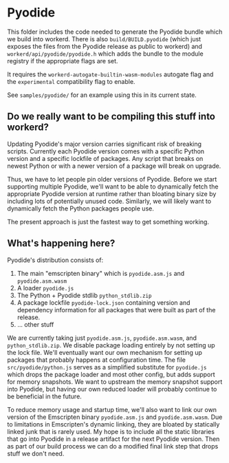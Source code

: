 # Pyodide

This folder includes the code needed to generate the Pyodide bundle which we
build into workerd. There is also `build/BUILD.pyodide` (which just exposes the
files from the Pyodide release as public to workerd) and
`workerd/api/pyodide/pyodide.h` which adds the bundle to the module registry if
the appropriate flags are set.

It requires the `workerd-autogate-builtin-wasm-modules` autogate flag and the
`experimental` compatibility flag to enable.

See `samples/pyodide/` for an example using this in its current state.

## Do we really want to be compiling this stuff into workerd?

Updating Pyodide's major version carries significant risk of breaking scripts.
Currently each Pyodide version comes with a specific Python version and a
specific lockfile of packages. Any script that breaks on newest Python or with a
newer version of a package will break on upgrade.

Thus, we have to let people pin older versions of Pyodide. Before we start
supporting multiple Pyodide, we'll want to be able to dynamically fetch the
appropriate Pyodide version at runtime rather than bloating binary size by
including lots of potentially unused code. Similarly, we will likely want to
dynamically fetch the Python packages people use.

The present approach is just the fastest way to get something working.

## What's happening here?

Pyodide's distribution consists of:
1. The main "emscripten binary" which is `pyodide.asm.js` and `pyodide.asm.wasm`
2. A loader `pyodide.js`
3. The Python + Pyodide stdlib `python_stdlib.zip`
4. A package lockfile `pyodide-lock.json` containing version and dependency
   information for all packages that were built as part of the release.
5. ... other stuff

We are currently taking just `pyodide.asm.js`, `pyodide.asm.wasm`, and
`python_stdlib.zip`. We disable package loading entirely by not setting up the
lock file. We'll eventually want our own mechanism for setting up packages that
probably happens at configuration time. The file `src/pyodide/python.js` serves
as a simplified substitute for `pyodide.js` which drops the package loader and
most other config, but adds support for memory snapshots. We want to upstream
the memory snapshot support into Pyodide, but having our own reduced loader will
probably continue to be beneficial in the future.

To reduce memory usage and startup time, we'll also want to link our own version
of the Emscripten binary `pyodide.asm.js` and `pyodide.asm.wasm`. Due to
limitations in Emscripten's dynamic linking, they are bloated by statically
linked junk that is rarely used. My hope is to include all the static libraries
that go into Pyodide in a release artifact for the next Pyodide version. Then as
part of our build process we can do a modified final link step that drops stuff
we don't need.
